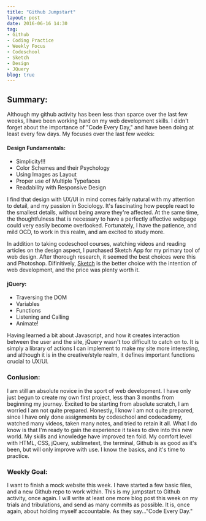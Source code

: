 ```yaml
---
title: "Github Jumpstart"
layout: post
date: 2016-06-16 14:30
tag:
- Github
- Coding Practice
- Weekly Focus
- Codeschool
- Sketch
- Design
- JQuery 
blog: true
---
```


## Summary:

Although my github activity has been less than sparce over the last few weeks, I have been working hard on my web development skills. I didn't forget about the importance of "Code Every Day," and have been doing at least every few days. My focuses over the last few weeks:

#### Design Fundamentals:
* Simplicity!!!
* Color Schemes and their Psychology
* Using Images as Layout
* Proper use of Multiple Typefaces
* Readability with Responsive Design

I find that design with UX/UI in mind comes fairly natural with my attention to detail, and my passion in Sociology. It's fascinating how people react to the smallest details, without being aware they're affected. At the same time, the thoughtfulness that is necessary to have a perfectly affective webpage could very easily become overlooked. Fortunately, I have the patience, and mild OCD, to work in this realm, and am excited to study more. 

In addition to taking codeschool courses, watching videos and reading articles on the design aspect, I purchased Sketch App for my primary tool of web design. After thorough research, it seemed the best choices were this and Photoshop. Difinitively, [Sketch](http://www.sketchapp.com/) is the better choice with the intention of web development, and the price was plenty worth it. 

#### jQuery:
* Traversing the DOM
* Variables
* Functions
* Listening and Calling
* Animate!

Having learned a bit about Javascript, and how it creates interaction between the user and the site, jQuery wasn't too difficult to catch on to. It is simply a library of actions I can implement to make my site more interesting, and although it is in the creative/style realm, it defines important functions crucial to UX/UI.  

### Conlusion:

I am still an absolute novice in the sport of web development. I have only just begun to create my own first project, less than 3 months from beginning my journey. Excited to be starting from absolute scratch, I am worried I am not quite prepared. Honestly, I know I am not quite prepared, since I have only done assignments by codeschool and codecademy, watched many videos, taken many notes, and tried to retain it all. What I do know is that I'm ready to gain the experience it takes to dive into this new world. My skills and knowledge have improved ten fold. My comfort level with HTML, CSS, jQuery, sublimetext, the terminal, Github is as good as it's been, but will only improve with use. I know the basics, and it's time to practice. 

### Weekly Goal:

I want to finish a mock website this week. I have started a few basic files, and a new Github repo to work within. This is my jumpstart to Github activity, once again. I will write at least one more blog post this week on my trials and tribulations, and send as many commits as possible. It is, once again, about holding myself accountable. As they say..."Code Every Day."

  

[1]: http://daringfireball.net/projects/markdown/
[2]: http://www.fileformat.info/info/unicode/char/2163/index.htm
[3]: http://www.markitdown.net/
[4]: http://daringfireball.net/projects/markdown/basics
[5]: http://daringfireball.net/projects/markdown/syntax
[6]: http://kune.fr/wp-content/uploads/2013/10/ghost-blog.jpg